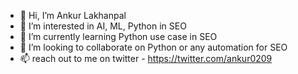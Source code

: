 - 👋 Hi, I’m Ankur Lakhanpal
- 👀 I’m interested in AI, ML, Python in SEO
- 🌱 I’m currently learning Python use case in SEO
- 💞️ I’m looking to collaborate on Python or any automation for SEO
- 📫 reach out to me on twitter - https://twitter.com/ankur0209

<!---
a-lakhanpal/a-lakhanpal is a ✨ special ✨ repository because its `README.md` (this file) appears on your GitHub profile.
You can click the Preview link to take a look at your changes.
--->
